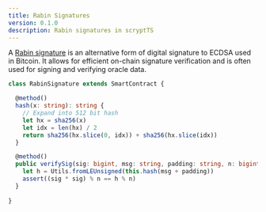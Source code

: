 ```yaml
---
title: Rabin Signatures
version: 0.1.0
description: Rabin signatures in scryptTS
---
```


A [Rabin signature](https://en.wikipedia.org/wiki/Rabin_signature_algorithm) is an alternative form of digital signature to ECDSA used in Bitcoin. It allows for efficient on-chain signature verification and is often used for signing and verifying oracle data.

```ts
class RabinSignature extends SmartContract {

  @method()
  hash(x: string): string {
    // Expand into 512 bit hash
    let hx = sha256(x)
    let idx = len(hx) / 2
    return sha256(hx.slice(0, idx)) + sha256(hx.slice(idx))
  }

  @method()
  public verifySig(sig: bigint, msg: string, padding: string, n: bigint) {
    let h = Utils.fromLEUnsigned(this.hash(msg + padding))
    assert((sig * sig) % n == h % n)
  }
  
}
```
